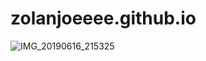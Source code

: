 # zolanjoeeee.github.io
![IMG_20190616_215325](https://user-images.githubusercontent.com/65596062/82333699-5c1b2780-99e7-11ea-9896-ad2cee655a99.jpg)
